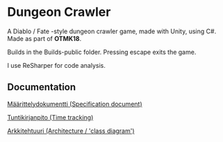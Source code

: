 # Dungeon Crawler


A Diablo / Fate -style dungeon crawler game, made with Unity, using C#. Made as part of **OTMK18**.

Builds in the Builds-public folder. Pressing escape exits the game.

I use ReSharper for code analysis.

## Documentation

[Määrittelydokumentti (Specification document)](https://github.com/sofivanhanen/dungeon-crawler/blob/master/dokumentointi/M%C3%A4%C3%A4rittelydokumentti.md)

[Tuntikirjanpito (Time tracking)](https://github.com/sofivanhanen/dungeon-crawler/blob/master/dokumentointi/Tuntikirjanpito.md)

[Arkkitehtuuri (Architecture / 'class diagram')](https://github.com/sofivanhanen/dungeon-crawler/blob/master/dokumentointi/Arkkitehtuuri.md)
